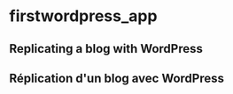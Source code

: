 # firstwordpress_app


## Replicating a blog with WordPress 

## Réplication d'un blog avec WordPress
